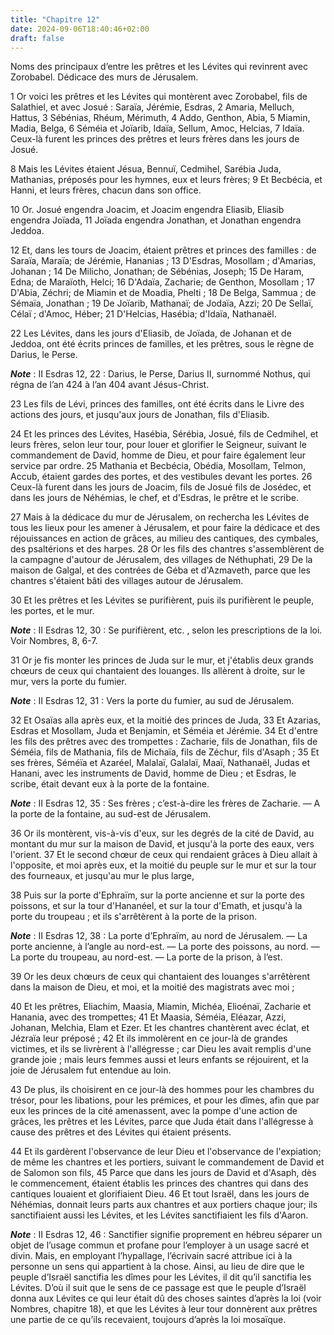 ```yaml
---
title: "Chapitre 12"
date: 2024-09-06T18:40:46+02:00
draft: false
---
```



Noms des principaux d’entre les prêtres et les Lévites qui revinrent avec Zorobabel.
Dédicace des murs de Jérusalem.


1 Or voici les prêtres et les Lévites qui montèrent avec Zorobabel, fils de Salathiel, et avec Josué : Saraïa, Jérémie, Esdras, 2 Amaria, Melluch, Hattus, 3 Sébénias, Rhéum, Mérimuth, 4 Addo, Genthon, Abia, 5 Miamin, Madia, Belga, 6 Séméia et Joïarib, Idaïa, Sellum, Amoc, Helcias, 7 Idaïa. Ceux-là furent les princes des prêtres et leurs frères dans les jours de Josué.


8 Mais les Lévites étaient Jésua, Bennuï, Cedmihel, Sarébia Juda, Mathanias, préposés pour les hymnes, eux et leurs frères; 9 Et Becbécia, et Hanni, et leurs frères, chacun dans son office.


10 Or. Josué engendra Joacim, et Joacim engendra Eliasib, Eliasib engendra Joïada, 11 Joïada engendra Jonathan, et Jonathan engendra Jeddoa.


12 Et, dans les tours de Joacim, étaient prêtres et princes des familles : de Saraïa, Maraïa; de Jérémie, Hananias ; 13 D'Esdras, Mosollam ; d'Amarias, Johanan ; 14 De Milicho, Jonathan; de Sébénias, Joseph; 15 De Haram, Edna; de Maraïoth, Helci; 16 D'Adaïa, Zacharie; de Genthon, Mosollam ; 17 D'Abia, Zéchri; de Miamin et de Moadia, Phelti ; 18 De Belga, Sammua ; de Sémaïa, Jonathan ; 19 De Joïarib, Mathanaï; de Jodaïa, Azzi; 20 De Sellaï, Célaï ; d'Amoc, Héber; 21 D'Helcias, Hasébia; d'Idaïa, Nathanaël.


22 Les Lévites, dans les jours d'Eliasib, de Joïada, de Johanan et de Jeddoa, ont été écrits princes de familles, et les prêtres, sous le règne de Darius, le Perse.

***Note*** :  II Esdras 12, 22 : Darius, le Perse, Darius II, surnommé Nothus, qui régna de l’an 424 à l’an 404 avant Jésus-Christ.

23 Les fils de Lévi, princes des familles, ont été écrits dans le Livre des actions des jours, et jusqu'aux jours de Jonathan, fils d'Eliasib.


24 Et les princes des Lévites, Hasébia, Sérébia, Josué, fils de Cedmihel, et leurs frères, selon leur tour, pour louer et glorifier le Seigneur, suivant le commandement de David, homme de Dieu, et pour faire également leur service par ordre. 25 Mathania et Becbécia, Obédia, Mosollam, Telmon, Accub, étaient gardes des portes, et des vestibules devant les portes. 26 Ceux-là furent dans les jours de Joacim, fils de Josué fils de Josédec, et dans les jours de Néhémias, le chef, et d'Esdras, le prêtre et le scribe.


27 Mais à la dédicace du mur de Jérusalem, on rechercha les Lévites de tous les lieux pour les amener à Jérusalem, et pour faire la dédicace et des réjouissances en action de grâces, au milieu des cantiques, des cymbales, des psaltérions et des harpes. 28 Or les fils des chantres s'assemblèrent de la campagne d'autour de Jérusalem, des villages de Néthuphati, 29 De la maison de Galgal, et des contrées de Géba et d'Azmaveth, parce que les chantres s'étaient bâti des villages autour de Jérusalem.


30 Et les prêtres et les Lévites se purifièrent, puis ils purifièrent le peuple, les portes, et le mur.

***Note*** :  II Esdras 12, 30 : Se purifièrent, etc. , selon les prescriptions de la loi. Voir Nombres, 8, 6-7.


31 Or je fis monter les princes de Juda sur le mur, et j'établis deux grands chœurs de ceux qui chantaient des louanges. Ils allèrent à droite, sur le mur, vers la porte du fumier.

***Note*** :  II Esdras 12, 31 : Vers la porte du fumier, au sud de Jérusalem.

32 Et Osaïas alla après eux, et la moitié des princes de Juda, 33 Et Azarias, Esdras et Mosollam, Juda et Benjamin, et Séméia et Jérémie. 34 Et d'entre les fils des prêtres avec des trompettes : Zacharie, fils de Jonathan, fils de Séméia, fils de Mathania, fils de Michaïa, fils de Zéchur, fils d'Asaph ; 35 Et ses frères, Séméïa et Azaréel, Malalaï, Galalaï, Maaï, Nathanaël, Judas et Hanani, avec les instruments de David, homme de Dieu ; et Esdras, le scribe, était devant eux à la porte de la fontaine.

***Note*** :  II Esdras 12, 35 : Ses frères ; c’est-à-dire les frères de Zacharie. ― A la porte de la fontaine, au sud-est de Jérusalem.

36 Or ils montèrent, vis-à-vis d'eux, sur les degrés de la cité de David, au montant du mur sur la maison de David, et jusqu'à la porte des eaux, vers l'orient. 37 Et le second chœur de ceux qui rendaient grâces à Dieu allait à l'opposite, et moi après eux, et la moitié du peuple sur le mur et sur la tour des fourneaux, et jusqu'au mur le plus large,


38 Puis sur la porte d'Ephraïm, sur la porte ancienne et sur la porte des poissons, et sur la tour d'Hananéel, et sur la tour d'Emath, et jusqu'à la porte du troupeau ; et ils s'arrêtèrent à la porte de la prison.

***Note*** :  II Esdras 12, 38 : La porte d’Ephraïm, au nord de Jérusalem. ― La porte ancienne, à l’angle au nord-est. ― La porte des poissons, au nord. ― La porte du troupeau, au nord-est. ― La porte de la prison, à l’est.

39 Or les deux chœurs de ceux qui chantaient des louanges s'arrêtèrent dans la maison de Dieu, et moi, et la moitié des magistrats avec moi ;


40 Et les prêtres, Eliachim, Maasia, Miamin, Michéa, Elioénaï, Zacharie et Hanania, avec des trompettes; 41 Et Maasia, Séméia, Eléazar, Azzi, Johanan, Melchia, Elam et Ezer. Et les chantres chantèrent avec éclat, et Jézraïa leur préposé ; 42 Et ils immolèrent en ce jour-là de grandes victimes, et ils se livrèrent à l'allégresse ; car Dieu les avait remplis d'une grande joie ; mais leurs femmes aussi et leurs enfants se réjouirent, et la joie de Jérusalem fut entendue au loin.


43 De plus, ils choisirent en ce jour-là des hommes pour les chambres du trésor, pour les libations, pour les prémices, et pour les dîmes, afin que par eux les princes de la cité amenassent, avec la pompe d'une action de grâces, les prêtres et les Lévites, parce que Juda était dans l'allégresse à cause des prêtres et des Lévites qui étaient présents.


44 Et ils gardèrent l'observance de leur Dieu et l'observance de l'expiation; de même les chantres et les portiers, suivant le commandement de David et de Salomon son fils, 45 Parce que dans les jours de David et d'Asaph, dès le commencement, étaient établis les princes des chantres qui dans des cantiques louaient et glorifiaient Dieu. 46 Et tout Israël, dans les jours de Néhémias, donnait leurs parts aux chantres et aux portiers chaque jour; ils sanctifiaient aussi les Lévites, et les Lévites sanctifiaient les fils d'Aaron.

***Note*** :  II Esdras 12, 46 : Sanctifier signifie proprement en hébreu séparer un objet de l’usage commun et profane pour l’employer à un usage sacré et divin. Mais, en employant l’hypallage, l’écrivain sacré attribue ici à la personne un sens qui appartient à la chose. Ainsi, au lieu de dire que le peuple d’Israël sanctifia les dîmes pour les Lévites, il dit qu’il sanctifia les Lévites. D’où il suit que le sens de ce passage est que le peuple d’Israël donna aux Lévites ce qui leur était dû des choses saintes d’après la loi (voir Nombres, chapitre 18), et que les Lévites à leur tour donnèrent aux prêtres une partie de ce qu’ils recevaient, toujours d’après la loi mosaïque.

